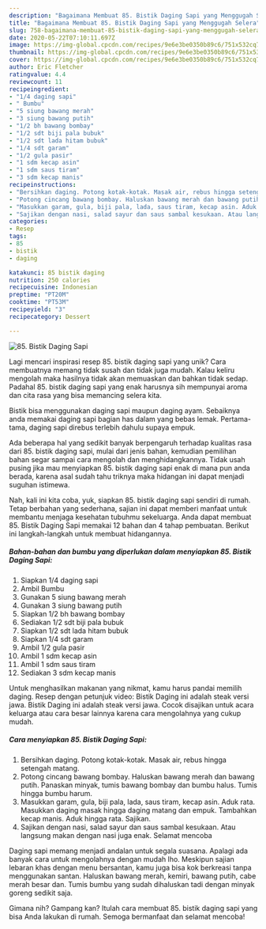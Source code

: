 ```yaml
---
description: "Bagaimana Membuat 85. Bistik Daging Sapi yang Menggugah Selera"
title: "Bagaimana Membuat 85. Bistik Daging Sapi yang Menggugah Selera"
slug: 758-bagaimana-membuat-85-bistik-daging-sapi-yang-menggugah-selera
date: 2020-05-22T07:10:11.697Z
image: https://img-global.cpcdn.com/recipes/9e6e3be0350b89c6/751x532cq70/85-bistik-daging-sapi-foto-resep-utama.jpg
thumbnail: https://img-global.cpcdn.com/recipes/9e6e3be0350b89c6/751x532cq70/85-bistik-daging-sapi-foto-resep-utama.jpg
cover: https://img-global.cpcdn.com/recipes/9e6e3be0350b89c6/751x532cq70/85-bistik-daging-sapi-foto-resep-utama.jpg
author: Eric Fletcher
ratingvalue: 4.4
reviewcount: 11
recipeingredient:
- "1/4 daging sapi"
- " Bumbu"
- "5 siung bawang merah"
- "3 siung bawang putih"
- "1/2 bh bawang bombay"
- "1/2 sdt biji pala bubuk"
- "1/2 sdt lada hitam bubuk"
- "1/4 sdt garam"
- "1/2 gula pasir"
- "1 sdm kecap asin"
- "1 sdm saus tiram"
- "3 sdm kecap manis"
recipeinstructions:
- "Bersihkan daging. Potong kotak-kotak. Masak air, rebus hingga setengah matang."
- "Potong cincang bawang bombay. Haluskan bawang merah dan bawang putih. Panaskan minyak, tumis bawang bombay dan bumbu halus. Tumis hingga bumbu harum."
- "Masukkan garam, gula, biji pala, lada, saus tiram, kecap asin. Aduk rata. Masukkan daging masak hingga daging matang dan empuk. Tambahkan kecap manis. Aduk hingga rata. Sajikan."
- "Sajikan dengan nasi, salad sayur dan saus sambal kesukaan. Atau langsung makan dengan nasi juga enak. Selamat mencoba"
categories:
- Resep
tags:
- 85
- bistik
- daging

katakunci: 85 bistik daging 
nutrition: 250 calories
recipecuisine: Indonesian
preptime: "PT20M"
cooktime: "PT53M"
recipeyield: "3"
recipecategory: Dessert

---
```



![85. Bistik Daging Sapi](https://img-global.cpcdn.com/recipes/9e6e3be0350b89c6/751x532cq70/85-bistik-daging-sapi-foto-resep-utama.jpg)

Lagi mencari inspirasi resep 85. bistik daging sapi yang unik? Cara membuatnya memang tidak susah dan tidak juga mudah. Kalau keliru mengolah maka hasilnya tidak akan memuaskan dan bahkan tidak sedap. Padahal 85. bistik daging sapi yang enak harusnya sih mempunyai aroma dan cita rasa yang bisa memancing selera kita.

Bistik bisa menggunakan daging sapi maupun daging ayam. Sebaiknya anda memakai daging sapi bagian has dalam yang bebas lemak. Pertama-tama, daging sapi direbus terlebih dahulu supaya empuk.

Ada beberapa hal yang sedikit banyak berpengaruh terhadap kualitas rasa dari 85. bistik daging sapi, mulai dari jenis bahan, kemudian pemilihan bahan segar sampai cara mengolah dan menghidangkannya. Tidak usah pusing jika mau menyiapkan 85. bistik daging sapi enak di mana pun anda berada, karena asal sudah tahu triknya maka hidangan ini dapat menjadi suguhan istimewa.


Nah, kali ini kita coba, yuk, siapkan 85. bistik daging sapi sendiri di rumah. Tetap berbahan yang sederhana, sajian ini dapat memberi manfaat untuk membantu menjaga kesehatan tubuhmu sekeluarga. Anda dapat membuat 85. Bistik Daging Sapi memakai 12 bahan dan 4 tahap pembuatan. Berikut ini langkah-langkah untuk membuat hidangannya.

<!--inarticleads1-->

##### Bahan-bahan dan bumbu yang diperlukan dalam menyiapkan 85. Bistik Daging Sapi:

1. Siapkan 1/4 daging sapi
1. Ambil  Bumbu
1. Gunakan 5 siung bawang merah
1. Gunakan 3 siung bawang putih
1. Siapkan 1/2 bh bawang bombay
1. Sediakan 1/2 sdt biji pala bubuk
1. Siapkan 1/2 sdt lada hitam bubuk
1. Siapkan 1/4 sdt garam
1. Ambil 1/2 gula pasir
1. Ambil 1 sdm kecap asin
1. Ambil 1 sdm saus tiram
1. Sediakan 3 sdm kecap manis


Untuk menghasilkan makanan yang nikmat, kamu harus pandai memilih daging. Resep dengan petunjuk video: Bistik Daging ini adalah steak versi jawa. Bistik Daging ini adalah steak versi jawa. Cocok disajikan untuk acara keluarga atau cara besar lainnya karena cara mengolahnya yang cukup mudah. 

<!--inarticleads2-->

##### Cara menyiapkan 85. Bistik Daging Sapi:

1. Bersihkan daging. Potong kotak-kotak. Masak air, rebus hingga setengah matang.
1. Potong cincang bawang bombay. Haluskan bawang merah dan bawang putih. Panaskan minyak, tumis bawang bombay dan bumbu halus. Tumis hingga bumbu harum.
1. Masukkan garam, gula, biji pala, lada, saus tiram, kecap asin. Aduk rata. Masukkan daging masak hingga daging matang dan empuk. Tambahkan kecap manis. Aduk hingga rata. Sajikan.
1. Sajikan dengan nasi, salad sayur dan saus sambal kesukaan. Atau langsung makan dengan nasi juga enak. Selamat mencoba


Daging sapi memang menjadi andalan untuk segala suasana. Apalagi ada banyak cara untuk mengolahnya dengan mudah lho. Meskipun sajian lebaran khas dengan menu bersantan, kamu juga bisa kok berkreasi tanpa menggunakan santan. Haluskan bawang merah, kemiri, bawang putih, cabe merah besar dan. Tumis bumbu yang sudah dihaluskan tadi dengan minyak goreng sedikit saja. 

Gimana nih? Gampang kan? Itulah cara membuat 85. bistik daging sapi yang bisa Anda lakukan di rumah. Semoga bermanfaat dan selamat mencoba!
